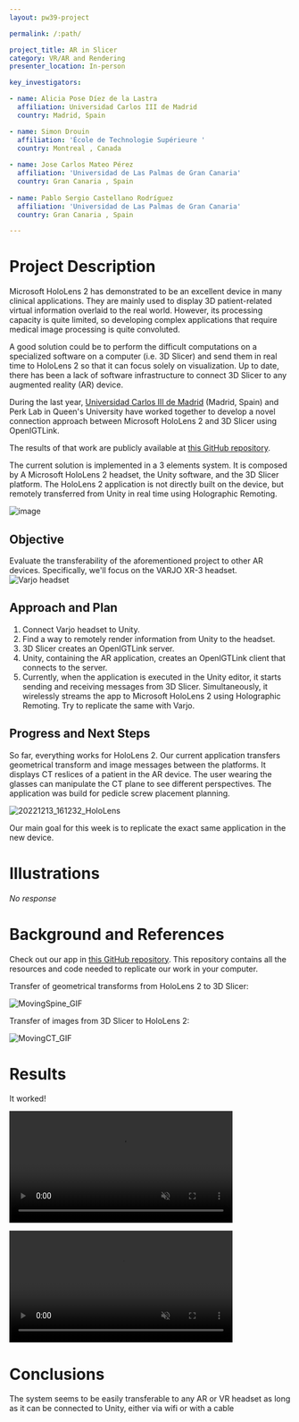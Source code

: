 ```yaml
---
layout: pw39-project

permalink: /:path/

project_title: AR in Slicer
category: VR/AR and Rendering
presenter_location: In-person

key_investigators:

- name: Alicia Pose Díez de la Lastra
  affiliation: Universidad Carlos III de Madrid
  country: Madrid, Spain

- name: Simon Drouin
  affiliation: 'École de Technologie Supérieure '
  country: Montreal , Canada
  
- name: Jose Carlos Mateo Pérez
  affiliation: 'Universidad de Las Palmas de Gran Canaria'
  country: Gran Canaria , Spain
  
- name: Pablo Sergio Castellano Rodríguez
  affiliation: 'Universidad de Las Palmas de Gran Canaria'
  country: Gran Canaria , Spain

---
```


# Project Description

<!-- Add a short paragraph describing the project. -->

Microsoft HoloLens 2 has demonstrated to be an excellent device in many clinical applications. They are mainly used to display 3D patient-related virtual information overlaid to the real world. However, its processing capacity is quite limited, so developing complex applications that require medical image processing is quite convoluted.

A good solution could be to perform the difficult computations on a specialized software on a computer (i.e. 3D Slicer) and send them in real time to HoloLens 2 so that it can focus solely on visualization.
Up to date, there has been a lack of software infrastructure to connect 3D Slicer to any augmented reality (AR) device.

During the last year, [Universidad Carlos III de Madrid](https://igt.uc3m.es/augmented-reality/) (Madrid, Spain) and Perk Lab in Queen's University have worked together to develop a novel connection approach between Microsoft HoloLens 2 and 3D Slicer using OpenIGTLink.

The results of that work are publicly available at [this GitHub repository](https://github.com/BSEL-UC3M/HoloLens2and3DSlicer-PedicleScrewPlacementPlanning).

The current solution is implemented in a 3 elements system. It is composed by A Microsoft HoloLens 2 headset, the Unity software, and the 3D Slicer platform.
The HoloLens 2 application is not directly built on the device, but remotely transferred from Unity in real time using Holographic Remoting.

![image](https://github.com/NA-MIC/ProjectWeek/assets/66890913/6be8aff6-c4e8-48f1-a5ce-dfebff0dc0df)

## Objective

<!-- Describe here WHAT you would like to achieve (what you will have as end result). -->

Evaluate the transferability of the aforementioned project to other AR devices. Specifically, we'll focus on the VARJO XR-3 headset.
![Varjo headset](https://github.com/NA-MIC/ProjectWeek/assets/66890913/d731d842-0809-466f-b676-bf9d728f911e)

## Approach and Plan

<!-- Describe here HOW you would like to achieve the objectives stated above. -->

1.  Connect Varjo headset to Unity.
2.  Find a way to remotely render information from Unity to the headset.
3.  3D Slicer creates an OpenIGTLink server.
4.  Unity, containing the AR application, creates an OpenIGTLink client that connects to the server.
5.  Currently, when the application is executed in the Unity editor, it starts sending and receiving messages from 3D Slicer. Simultaneously, it wirelessly streams the app to Microsoft HoloLens 2 using Holographic Remoting. Try to replicate the same with Varjo.

## Progress and Next Steps

<!-- Update this section as you make progress, describing of what you have ACTUALLY DONE.
     If there are specific steps that you could not complete then you can describe them here, too. -->

So far, everything works for HoloLens 2. Our current application transfers geometrical transform and image messages between the platforms.
It displays CT reslices of a patient in the AR device. The user wearing the glasses can manipulate the CT plane to see different perspectives.
The application was build for pedicle screw placement planning.

![20221213_161232_HoloLens](https://user-images.githubusercontent.com/66890913/212931527-035baf4c-4799-4d83-9c60-b8a0f839547e.jpg)

Our main goal for this week is to replicate the exact same application in the new device.

# Illustrations

<!-- Add pictures and links to videos that demonstrate what has been accomplished. -->

*No response*

# Background and References

<!-- If you developed any software, include link to the source code repository.
     If possible, also add links to sample data, and to any relevant publications. -->

Check out our app in [this GitHub repository](https://github.com/BIIG-UC3M/HoloLens2and3DSlicer-PedicleScrewPlacementPlanning).
This repository contains all the resources and code needed to replicate our work in your computer.

Transfer of geometrical transforms from HoloLens 2 to 3D Slicer:

![MovingSpine_GIF](https://user-images.githubusercontent.com/66890913/214097820-96b9f875-4651-4efd-879b-831eb88b7b07.gif)

Transfer of images from 3D Slicer to HoloLens 2:

![MovingCT_GIF](https://user-images.githubusercontent.com/66890913/214097469-17a1aa1a-2768-4f73-8c12-bb4ab7d393f0.gif)


# Results
It worked!

<video
  controls muted
  src="https://github.com/NA-MIC/ProjectWeek/assets/66890913/c0fa7cd4-eadc-4721-bb1d-b78695e5ead6"
  style="max-height:640px; min-height: 200px">
  </video>

<video
  controls muted
  src="https://github.com/NA-MIC/ProjectWeek/assets/66890913/8f257f29-fa9c-4319-8c49-4138003eba27"
  style="max-height:640px; min-height: 200px">
</video>


# Conclusions
The system seems to be easily transferable to any AR or VR headset as long as it can be connected to Unity, either via wifi or with a cable










